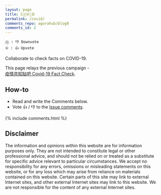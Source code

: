 ```yaml
---
layout: page
title: C⓪V①D
permalink: /covid/
comments_repo: agorahub/blog0
comments_id: 2
---
```

```
⓪ : 👎 Downvote
① : 👍 Upvote
```
Collaborate to check facts on COVID-19.

This page relays the previous campaign -<br>
[疫情共知貼吧 Covid-19 Fact Check](https://github.com/agorahub/_meta/issues/4).

## How-to

- Read and write the Comments below.
- Vote 👍 / 👎 to the [Issue comments](https://github.com/{{page.comments_repo}}/issues/{{page.comments_id}}).

{% include comments.html %}

## Disclaimer

The information and opinions within this website are for information purposes only. They are not intended to constitute legal or other professional advice, and should not be relied on or treated as a substitute for specific advice relevant to particular circumstances. We accept no responsibility for any errors, omissions or misleading statements on this website, or for any loss which may arise from reliance on materials contained on this website. Certain parts of this site may link to external Internet sites, and other external Internet sites may link to this website. We are not responsible for the content of any external Internet sites.
